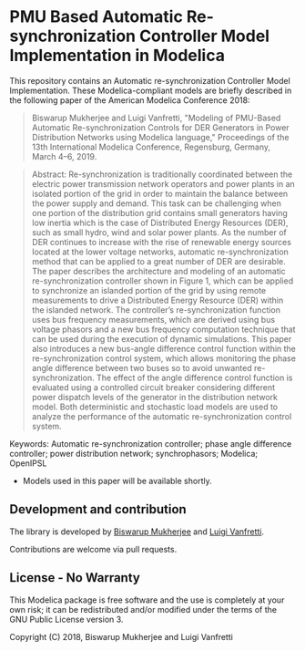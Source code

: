 # PMU Based Automatic Re-synchronization Controller Model Implementation in Modelica

This repository contains an Automatic re-synchronization Controller Model Implementation. These Modelica-compliant models are briefly described in the following paper of the American Modelica Conference 2018:

> Biswarup Mukherjee and Luigi Vanfretti, "Modeling of PMU-Based Automatic Re-synchronization Controls for DER Generators in Power Distribution Networks using Modelica language," Proceedings of the 13th International Modelica Conference, Regensburg, Germany, March 4–6, 2019.


> Abstract: Re-synchronization is traditionally coordinated between the electric power transmission network operators and power plants in an isolated portion of the grid in order to maintain the balance between the power supply and demand. This task can be challenging when one portion of the distribution grid contains small generators having low inertia which is the case of Distributed Energy Resources (DER), such as small hydro, wind and solar power plants. As the number of DER continues to increase with the rise of renewable energy sources located at the lower voltage networks, automatic re-synchronization method that can be applied to a great number of DER are desirable. The paper describes the architecture and modeling of an automatic re-synchronization controller shown in Figure 1, which can be applied to synchronize an islanded portion of the grid by using remote measurements to drive a Distributed Energy Resource (DER) within the islanded network. The controller’s re-synchronization function uses bus frequency measurements, which are derived using bus voltage phasors and a new bus frequency computation technique that can be used during the execution of dynamic simulations. This paper also introduces a new bus-angle difference control function within the re-synchronization control system, which allows monitoring the phase angle difference between two buses so to avoid unwanted re-synchronization. The effect of the angle difference control function is evaluated using a controlled circuit breaker considering different power dispatch levels of the generator in the distribution network model. Both deterministic and stochastic load models are used to analyze the performance of the automatic re-synchronization control system. 

Keywords: Automatic re-synchronization controller; phase angle difference controller; power distribution network; synchrophasors; Modelica; OpenIPSL



- Models used in this paper will be available shortly.


## Development and contribution

The library is developed by [Biswarup Mukherjee](https://github.com/BiswarupM) and [Luigi Vanfretti](https://github.com/lvanfretti).

Contributions are welcome via pull requests.

## License - No Warranty

This Modelica package is free software and the use is completely at your own risk; it can be redistributed and/or modified under the terms of the GNU Public License version 3.

Copyright (C) 2018, Biswarup Mukherjee and Luigi Vanfretti

